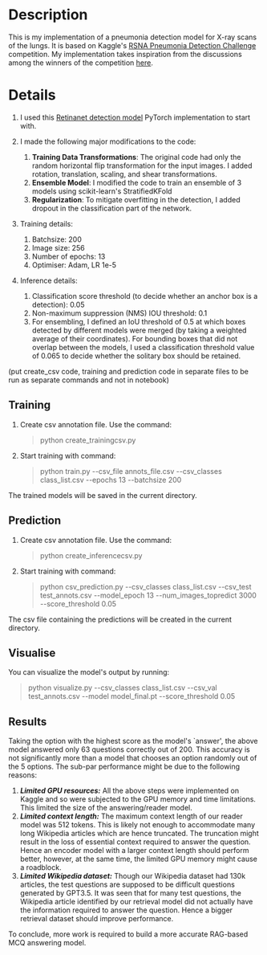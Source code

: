 # Description

This is my implementation of a pneumonia detection model for X-ray scans of the lungs. It is based on Kaggle's [RSNA Pneumonia Detection Challenge](https://www.kaggle.com/competitions/rsna-pneumonia-detection-challenge/overview) competition. My implementation takes inspiration from the discussions among the winners of the competition [here](https://www.kaggle.com/competitions/rsna-pneumonia-detection-challenge/discussion?sort=hotness).

# Details

1) I used this [Retinanet detection model](https://github.com/yhenon/pytorch-retinanet) PyTorch implementation to start with.

2) I made the following major modifications to the code:
   1) **Training Data Transformations**: The original code had only the random horizontal flip transformation for the input images. I added rotation, translation, scaling, and shear transformations. 
   2) **Ensemble Model**: I modified the code to train an ensemble of 3 models using scikit-learn's StratifiedKFold
   3) **Regularization**: To mitigate overfitting in the detection, I added dropout in the classification part of the network.

4) Training details:
   1) Batchsize: 200
   2) Image size: 256
   3) Number of epochs: 13
   4) Optimiser: Adam, LR 1e-5 

6) Inference details:
   1) Classification score threshold (to decide whether an anchor box is a detection): 0.05
   2) Non-maximum suppression (NMS) IOU threshold: 0.1
   3) For ensembling, I defined an IoU threshold of 0.5 at which boxes detected by different models were merged (by taking a weighted average of their coordinates). For bounding boxes that did not overlap between the models, I used a classification threshold value of 0.065 to decide whether the solitary box should be retained.


(put create_csv code, training and prediction code in separate files to be run as separate commands and not in notebook)
## Training

1) Create csv annotation file. Use the command:
   > python create_trainingcsv.py

3) Start training with command:
   > python train.py --csv_file annots_file.csv --csv_classes class_list.csv  --epochs 13 --batchsize 200

The trained models will be saved in the current directory.


## Prediction

1) Create csv annotation file. Use the command:
   > python create_inferencecsv.py

3) Start training with command:
   > python csv_prediction.py --csv_classes class_list.csv --csv_test test_annots.csv --model_epoch 13 --num_images_topredict 3000 --score_threshold 0.05

The csv file containing the predictions will be created in the current directory.


## Visualise

You can visualize the model's output by running: 
   > python visualize.py --csv_classes class_list.csv --csv_val test_annots.csv --model model_final.pt --score_threshold 0.05


## Results




Taking the option with the highest score as the model's `answer', the above model answered only 63 questions correctly out of 200. This accuracy is not significantly more than a model that chooses an option randomly out of the 5 options. The sub-par performance might be due to the following reasons:

1) **_Limited GPU resources:_** All the above steps were implemented on Kaggle and so were subjected to the GPU memory and time limitations. This limited the size of the answering/reader model.
2) **_Limited context length:_** The maximum context length of our reader model was 512 tokens. This is likely not enough to accommodate many long Wikipedia articles which are hence truncated. The truncation might result in the loss of essential context required to answer the question. Hence an encoder model with a larger context length should perform better, however, at the same time, the limited GPU memory might cause a roadblock.
3) **_Limited Wikipedia dataset:_** Though our Wikipedia dataset had 130k articles, the test questions are supposed to be difficult questions generated by GPT3.5. It was seen that for many test questions, the Wikipedia article identified by our retrieval model did not actually have the information required to answer the question. Hence a bigger retrieval dataset should improve performance.

To conclude, more work is required to build a more accurate RAG-based MCQ answering model.

